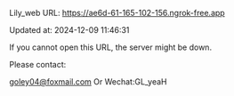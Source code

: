 Lily_web URL: https://ae6d-61-165-102-156.ngrok-free.app

Updated at: 2024-12-09 11:46:31

If you cannot open this URL, the server might be down.

Please contact: 

goley04@foxmail.com Or Wechat:GL_yeaH
